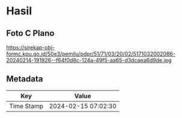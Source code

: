 # Hasil

## Foto C Plano

https://sirekap-obj-formc.kpu.go.id/50e3/pemilu/pdpr/51/71/03/20/02/5171032002086-20240214-191926--f64f0d8c-124a-49f5-aa65-d3dcaea6d9de.jpg


## Metadata

| Key        | Value               |
| ---------- | ------------------- |
| Time Stamp | 2024-02-15 07:02:30 |



